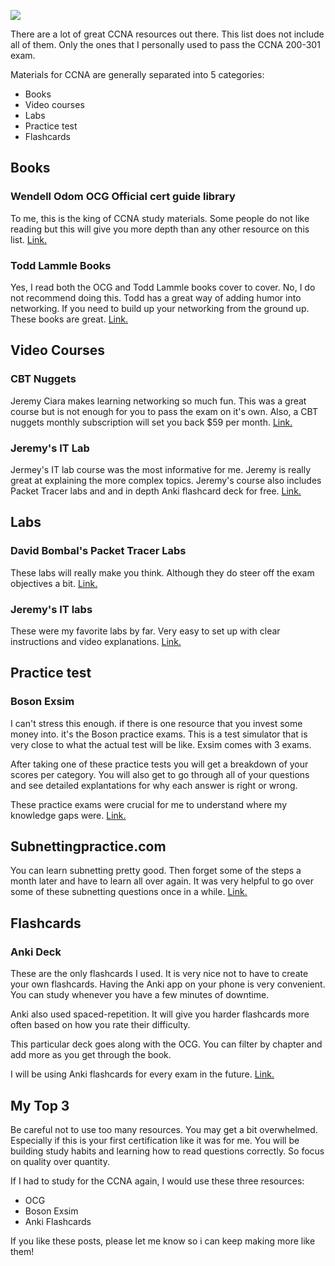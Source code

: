 ![](/images/resourcesforccna.png)

There are a lot of great CCNA resources out there. This list does not include all of them. Only the ones that I personally used to pass the CCNA 200-301 exam.

Materials for CCNA are generally separated into 5 categories:

- Books
- Video courses
- Labs
- Practice test
- Flashcards

## Books

### Wendell Odom OCG Official cert guide library

To me, this is the king of CCNA study materials. Some people do not like reading but this will give you more depth than any other resource on this list. [Link.](https://www.amazon.com/CCNA-200-301-Official-Guide-Library/dp/1587147149/ref=sr_1_1?keywords=ccna+200-301&sr=8-1)

### Todd Lammle Books

Yes, I read both the OCG and Todd Lammle books cover to cover. No, I do not recommend doing this. Todd has a great way of adding humor into networking. If you need to build up your networking from the ground up. These books are great. [Link.](https://www.amazon.com/Cisco-CCNA-Certification-Set-200-301/dp/1119677610/ref=sr_1_8?keywords=ccna+200-301&sr=8-8&ufe=app_do%3Aamzn1.fos.18ed3cb5-28d5-4975-8bc7-93deae8f9840)

## Video Courses

### CBT Nuggets

Jeremy Ciara makes learning networking so much fun. This was a great course but is not enough for you to pass the exam on it's own. Also, a CBT nuggets monthly subscription will set you back $59 per month. [Link.](https://www.cbtnuggets.com/it-training/cisco/ccna)

### Jeremy's IT Lab

Jermey's IT lab course was the most informative for me. Jeremy is really great at explaining the more complex topics. Jeremy's course also includes Packet Tracer labs and and in depth Anki flashcard deck for free. [Link.](https://www.youtube.com/watch?v=H8W9oMNSuwo&list=PLxbwE86jKRgMpuZuLBivzlM8s2Dk5lXBQ)

## Labs

### David Bombal's Packet Tracer Labs

These labs will really make you think. Although they do steer off the exam objectives a bit. [Link.](https://courses.davidbombal.com/p/cisco-ccna-packet-tracer-ultimate-labs-ccna-exam-prep-labs)

### Jeremy's IT labs

These were my favorite labs by far. Very easy to set up with clear instructions and video explanations.  [Link.](https://www.youtube.com/watch?v=H8W9oMNSuwo&list=PLxbwE86jKRgMpuZuLBivzlM8s2Dk5lXBQ)
 
## Practice test

### Boson Exsim

I can't stress this enough. if there is one resource that you invest some money into. it's the Boson practice exams. This is a test simulator that is very close to what the actual test will be like. Exsim comes with 3 exams.

After taking one of these practice tests you will get a breakdown of your scores per category. You will also get to go through all of your questions and see detailed explantations for why each answer is right or wrong.

These practice exams were crucial for me to understand where my knowledge gaps were. [Link.](https://www.boson.com/practice-exam/200-301-cisco-ccna-practice-exam)

## Subnettingpractice.com

You can learn subnetting pretty good. Then forget some of the steps a month later and have to learn all over again. It was very helpful to go over some of these subnetting questions once in a while. [Link.](https://subnettingpractice.com/)

## Flashcards

### Anki Deck

These are the only flashcards I used. It is very nice not to have to create your own flashcards. Having the Anki app on your phone is very convenient. You can study whenever you have a few minutes of downtime.

Anki also used spaced-repetition. It will give you harder flashcards more often based on how you rate their difficulty.

This particular deck goes along with the OCG. You can filter by chapter and add more as you get through the book.

I will be using Anki flashcards for every exam in the future. [Link.](https://ankiweb.net/shared/info/591991787)

## My Top 3
Be careful not to use too many resources. You may get a bit overwhelmed. Especially if this is your first certification like it was for me. You will be building study habits and learning how to read questions correctly. So focus on quality over quantity.

If I had to study for the CCNA again, I would use these three resources:

- OCG
- Boson Exsim 
- Anki Flashcards

If you like these posts, please let me know so i can keep making more like them!

